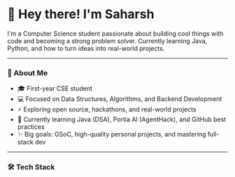 

# 👋 Hey there! I'm Saharsh

I'm a Computer Science student passionate about building cool things with code and becoming a strong problem solver. Currently learning Java, Python, and how to turn ideas into real-world projects.

---

### 🚀 About Me

- 🎓 First-year CSE student
- 💻 Focused on Data Structures, Algorithms, and Backend Development
- ⚡ Exploring open source, hackathons, and real-world projects
- 🌱 Currently learning Java (DSA), Portia AI (AgentHack), and GitHub best practices
- ✨ Big goals: GSoC, high-quality personal projects, and mastering full-stack dev

---

### 🛠️ Tech Stack


